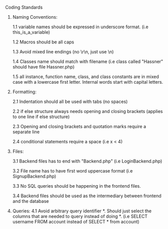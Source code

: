 Coding Standards

1. Naming Conventions:

    1.1 variable names should be expressed in underscore format. (i.e this_is_a_variable)

    1.2 Macros should be all caps

    1.3 Avoid mixed line endings (no \r\n, just use \n)

    1.4 Classes name should match with filename (i.e class called "Hassner" should have file Hassner.php)

    1.5 all instance, function name, class, and class constants are in mixed case with a lowercase first letter. Internal words start with capital letters.

2. Formatting:

    2.1 Indentation should all be used with tabs (no spaces)

    2.2 if else structure always needs opening and closing brackets (applies to one line if else structure)

    2.3 Opening and closing brackets and quotation marks require a separate line

    2.4 conditional statements require a space (i.e x < 4)

3. Files:

    3.1 Backend files has to end with "<filename>Backend.php" (i.e LoginBackend.php)
    
    3.2 File name has to have first word uppercase format (i.e SignupBackend.php)

    3.3 No SQL queries should be happening in the frontend files. 

    3.4 Backend files should be used as the intermediary between frontend and the database

4. Queries:
    4.1 Avoid arbitrary query identifier *. Should just select the columns that are needed to query instead of 
        doing *. (i.e SELECT username FROM account instead of SELECT * from account)